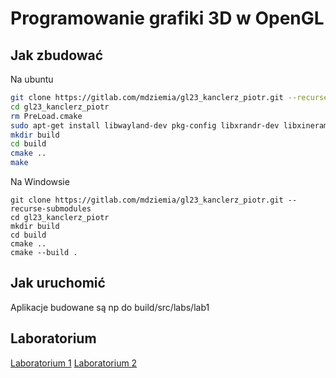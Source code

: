 # Programowanie grafiki 3D w OpenGL

## Jak zbudować

Na ubuntu
```sh
git clone https://gitlab.com/mdziemia/gl23_kanclerz_piotr.git --recurse-submodules
cd gl23_kanclerz_piotr
rm PreLoad.cmake
sudo apt-get install libwayland-dev pkg-config libxrandr-dev libxinerama-dev libxkbcommon-dev libxcursor-dev libxi-dev
mkdir build
cd build
cmake .. 
make
```

Na Windowsie
```
git clone https://gitlab.com/mdziemia/gl23_kanclerz_piotr.git --recurse-submodules
cd gl23_kanclerz_piotr
mkdir build
cd build
cmake ..
cmake --build .
```

## Jak uruchomić

Aplikacje budowane są np do build/src/labs/lab1

## Laboratorium 
[Laboratorium 1](./src/labs/lab1)
[Laboratorium 2](./src/labs/lab2)

